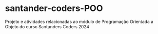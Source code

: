 # santander-coders-POO
Projeto e atividades relacionadas ao módulo de Programação Orientada a Objeto do curso Santanders Coders 2024
